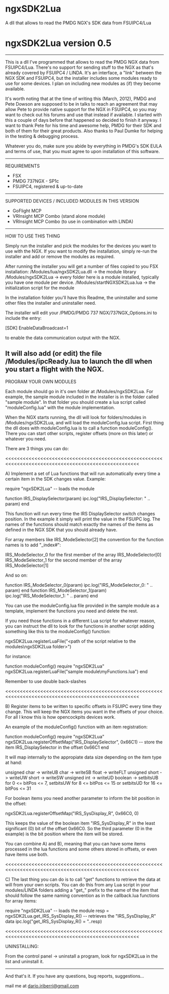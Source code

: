ngxSDK2Lua
==========

A dll that allows to read the PMDG NGX's SDK data from FSUIPC4/Lua

ngxSDK2Lua version 0.5
======================

----------------------------------------------------------------------------------------------------

This is a dll I've programmed that allows to read the PMDG NGX data from FSUIPC4/Lua. 
There's no support for sending stuff to the NGX as that's already covered by FSUIPC4 / LINDA.
It's an interface, a "link" between the NGX SDK and FSUIPC4, but the installer includes some modules
ready to use for some devices. I plan on including new modules as (if) they become available.

It's worth noting that at the time of  writing this (March, 2012), PMDG and Pete Dowson are 
supposed to be in talks to reach an agreement that may allow Pete to provide native support for 
the NGX in FSUIPC4, so you may want to check out his forums and use that instead if available. 
I started with this a couple of days before that happened so decided to finish it anyway. 
I want to thank Pete for his time and awesome help, PMDG for their SDK and both of them for their 
great products.
Also thanks to Paul Dumke for helping in the testing & debugging process.

Whatever you do, make sure you abide by everything in PMDG's SDK EULA and terms of use, 
that you must agree to upon installation of this software.

----------------------------------------------------------------------------------------------------

REQUIREMENTS

- FSX
- PMDG 737NGX - SP1c
- FSUIPC4, registered & up-to-date

----------------------------------------------------------------------------------------------------

SUPPORTED DEVICES / INCLUDED MODULES IN THIS VERSION

- GoFlight MCP
- VRInsight MCP Combo (stand alone module)
- VRInsight MCP Combo (to use in combination with LINDA)

----------------------------------------------------------------------------------------------------

HOW TO USE THIS THING

Simply run the installer and pick the modules for the devices you want to use with the NGX.
If you want to modify the installation, simply re-run the installer and add or remove the modules
as required. 

After running the installer you will get a number of files copied to you FSX installation:
<FSX ROOT>/Modules/lua/ngxSDK2Lua.dll -> the module library
<FSX ROOT>/Modules/ngxSDK2Lua -> every folder here is a module installed, typically you have one 
module per device.
<FSX ROOT>/Modules/startNGXSDK2Lua.lua -> the initialization script for the module

In the installation folder you'll have this Readme, the uninstaller and some other files the 
installer and uninstaller need.

The installer will edit your <FSX ROOT>/PMDG/PMDG 737 NGX/737NGX_Options.ini to include the entry:

[SDK]
EnableDataBroadcast=1

to enable the data communication output with the NGX.

It will also add (or edit) the file <FSX ROOT>/Modules/ipcReady.lua to launch the dll when you start 
a flight with the NGX.
----------------------------------------------------------------------------------------------------

PROGRAM YOUR OWN MODULES

Each module should go in it's own folder at <FSX ROOT>/Modules/ngxSDK2Lua. For example, the sample
module included in the installer is in the folder called "sample module". In that folder you should
create a lua script called "moduleConfig.lua" with the module implementation. 

When the NGX starts running, the dll will look for folders/modules in <FSX ROOT>/Modules/ngxSDK2Lua, 
and will load the moduleConfig.lua script.
First thing the dll does with moduleConfig.lua is to call a function moduleConfig(). There you can 
start other scripts, register offsets (more on this later) or whatever you need. 

There are 3 things you can do:

<<<<<<<<<<<<<<<<<<<<<<<<<<<<<<<<<<<<<<<<<<<<<<<<<<<<<<<<<<<<<<<<<<<<<<<<<<<<<<<<<<<<<<<<<<<<<<<<<<<<

A) Implement a set of Lua functions that will run automatically every time a certain item in 
the SDK changes value. Example:

require "ngxSDK2Lua" -- loads the module

function IRS_DisplaySelector(param) 
	ipc.log("IRS_DisplaySelector: " .. param) 
end

This function will run every time the IRS DisplaySelector switch changes position. In the example 
it simply will print  the value in the FSUIPC log. 
The names of the functions should match exactly the names of the items as defined in the NGX SDK 
that you should already have.

For array members like IRS_ModeSelector[2] the convention for the function names is to add "_index#": 

IRS_ModeSelector_0 for the first member of the array IRS_ModeSelector[0]
IRS_ModeSelector_1 for the second member of the array IRS_ModeSelector[1]

And so on:

function IRS_ModeSelector_0(param) ipc.log("IRS_ModeSelector_0: " .. param) end
function IRS_ModeSelector_1(param) ipc.log("IRS_ModeSelector_1: " .. param) end

You can use the moduleConfig.lua file provided in the sample module as a template, 
implement the functions you need and delete the rest.

If you need those functions in a different Lua script for whatever reason, you can instruct the dll
to look for the functions in another script adding something like this to the moduleConfig() function:

ngxSDK2Lua.registerLuaFile("<path of the script relative to the modules\ngxSDK2Lua folder>") 

for instance:

function moduleConfig() 
	require "ngxSDK2Lua" 
	ngxSDK2Lua.registerLuaFile("sample module\\myFunctions.lua")
end

Remember to use double back-slashes

<<<<<<<<<<<<<<<<<<<<<<<<<<<<<<<<<<<<<<<<<<<<<<<<<<<<<<<<<<<<<<<<<<<<<<<<<<<<<<<<<<<<<<<<<<<<<<<<<<<<

B) Register items to be written to specific offsets in FSUIPC every time they change. 
This will keep the NGX items you want in the offsets of your choice.
For all I know this is how opencockpits devices work.

An example of the moduleConfig() function with an item registration:

function moduleConfig() 
	require "ngxSDK2Lua" 
	ngxSDK2Lua.registerOffsetMap("IRS_DisplaySelector", 0x66C1) -- store the item IRS_DisplaySelector in the offset 0x66C1
end

It will map internally to the appropiate data size depending on the item type at hand:

unsigned char  -> writeUB
char           -> writeSB
float          -> writeFLT
unsigned short -> writeUW
short          -> writeSW
unsigned int   -> writeUD
boolean        -> setbitsUB for 0 <= bitPos <= 7, setbitsUW for 8 <= bitPos <= 15 or setbitsUD for 16 <= bitPos <= 31

For boolean items you need another parameter to inform the bit position in the offset:

ngxSDK2Lua.registerOffsetMap("IRS_SysDisplay_R", 0x66C0, 0)

This keeps the value of the boolean item "IRS_SysDisplay_R" in the least significant (0) bit of the 
offset 0x66C0. So the third parameter (0 in the example) is the bit position where the item will be 
stored. 

You can combine A) and B), meaning that you can have some items processed in the lua
functions and some others stored in offsets, or even have items use both. 

<<<<<<<<<<<<<<<<<<<<<<<<<<<<<<<<<<<<<<<<<<<<<<<<<<<<<<<<<<<<<<<<<<<<<<<<<<<<<<<<<<<<<<<<<<<<<<<<<<<<

C) The last thing you can do is to call "get" functions to retrieve the data at will from your own scripts. 
You can do this from any Lua script in your modules/LINDA folders adding a "get_" prefix to the name of 
the item that should follow the same naming convention as in the callback.lua functions for array items:

require "ngxSDK2Lua" -- loads the module
resp = ngxSDK2Lua.get_IRS_SysDisplay_R() -- retrieves the "IRS_SysDisplay_R" data
ipc.log("get_IRS_SysDisplay_R() = "..resp)

<<<<<<<<<<<<<<<<<<<<<<<<<<<<<<<<<<<<<<<<<<<<<<<<<<<<<<<<<<<<<<<<<<<<<<<<<<<<<<<<<<<<<<<<<<<<<<<<<<<<

UNINSTALLING:

From the control panel -> uninstall a program, look for ngxSDK2Lua in the list and uninstall it.

----------------------------------------------------------------------------------------------------

And that's it. If you have any questions, bug reports, suggestions...

mail me at dario.iriberri@gmail.com